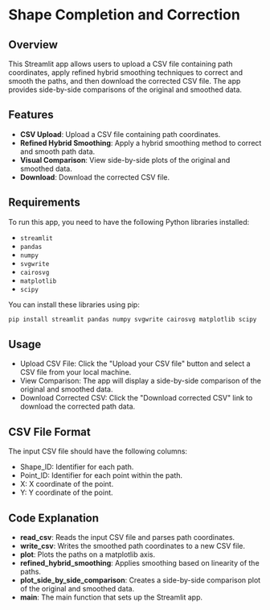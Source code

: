 # Shape Completion and Correction

## Overview

This Streamlit app allows users to upload a CSV file containing path coordinates, apply refined hybrid smoothing techniques to correct and smooth the paths, and then download the corrected CSV file. The app provides side-by-side comparisons of the original and smoothed data.

## Features

- **CSV Upload**: Upload a CSV file containing path coordinates.
- **Refined Hybrid Smoothing**: Apply a hybrid smoothing method to correct and smooth path data.
- **Visual Comparison**: View side-by-side plots of the original and smoothed data.
- **Download**: Download the corrected CSV file.

## Requirements

To run this app, you need to have the following Python libraries installed:

- `streamlit`
- `pandas`
- `numpy`
- `svgwrite`
- `cairosvg`
- `matplotlib`
- `scipy`

You can install these libraries using pip:

```bash
pip install streamlit pandas numpy svgwrite cairosvg matplotlib scipy
```
## Usage
- Upload CSV File: Click the "Upload your CSV file" button and select a CSV file from your local machine.
- View Comparison: The app will display a side-by-side comparison of the original and smoothed data.
- Download Corrected CSV: Click the "Download corrected CSV" link to download the corrected path data.

## CSV File Format
The input CSV file should have the following columns:
- Shape_ID: Identifier for each path.
- Point_ID: Identifier for each point within the path.
- X: X coordinate of the point.
- Y: Y coordinate of the point.

## Code Explanation
- **read_csv**: Reads the input CSV file and parses path coordinates.
- **write_csv**: Writes the smoothed path coordinates to a new CSV file.
- **plot**: Plots the paths on a matplotlib axis.
- **refined_hybrid_smoothing**: Applies smoothing based on linearity of the paths.
- **plot_side_by_side_comparison**: Creates a side-by-side comparison plot of the original and smoothed data.
- **main**: The main function that sets up the Streamlit app.
